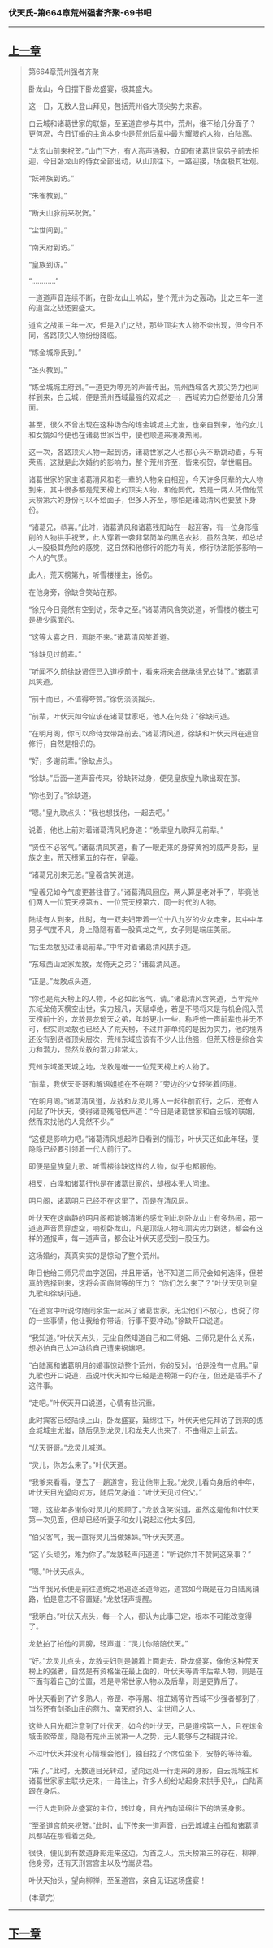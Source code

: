 ### 伏天氏-第664章荒州强者齐聚-69书吧

--------
[上一章](./c976c1ec30e5573a55a2e10544c4aa1f.md)
--------


>
>
>
>第664章荒州强者齐聚
>
>卧龙山，今日摆下卧龙盛宴，极其盛大。
>
>这一日，无数人登山拜见，包括荒州各大顶尖势力来客。
>
>白云城和诸葛世家的联姻，至圣道宫参与其中，荒州，谁不给几分面子？
>更何况，今日订婚的主角本身也是荒州后辈中最为耀眼的人物，白陆离。
>
>“太玄山前来祝贺。”山门下方，有人高声通报，立即有诸葛世家弟子前去相迎，今日卧龙山的侍女全部出动，从山顶往下，一路迎接，场面极其壮观。
>
>“妖神族到访。”
>
>“朱雀教到。”
>
>“断天山脉前来祝贺。”
>
>“尘世间到。”
>
>“南天府到访。”
>
>“皇族到访。”
>
>“…………”
>
>一道道声音连续不断，在卧龙山上响起，整个荒州为之轰动，比之三年一道的道宫之战还要盛大。
>
>道宫之战虽三年一次，但是入门之战，那些顶尖大人物不会出现，但今日不同，各路顶尖人物纷纷降临。
>
>“炼金城帝氏到。”
>
>“圣火教到。”
>
>“炼金城城主府到。”一道更为嘹亮的声音传出，荒州西域各大顶尖势力也同样到来，白云城，便是荒州西域最强的双城之一，西域势力自然要给几分薄面。
>
>甚至，很久不曾出现在这种场合的炼金城城主尤蚩，也亲自到来，他的女儿和女婿如今便也在诸葛世家当中，便也顺道来凑凑热闹。
>
>这一次，各路顶尖人物一起到访，诸葛世家之人也都心头不断跳动着，与有荣焉，这就是此次婚约的影响力，整个荒州齐至，皆来祝贺，举世瞩目。
>
>诸葛世家的家主诸葛清风和老一辈的人物亲自相迎，今天许多同辈的大人物到来，其中很多都是荒天榜上的顶尖人物，和他同代，若是一两人凭借他荒天榜第六的身份可以不给面子，但多人齐至，哪怕是诸葛清风也要放下身份。
>
>“诸葛兄，恭喜。”此时，诸葛清风和诸葛残阳站在一起迎客，有一位身形瘦削的人物拱手祝贺，此人穿着一袭非常简单的黑色衣衫，虽然含笑，却总给人一股极其危险的感觉，这自然和他修行的能力有关，修行功法能够影响一个人的气质。
>
>此人，荒天榜第九，听雪楼楼主，徐伤。
>
>在他身旁，徐缺含笑站在那。
>
>“徐兄今日竟然有空到访，荣幸之至。”诸葛清风含笑说道，听雪楼的楼主可是极少露面的。
>
>“这等大喜之日，焉能不来。”诸葛清风笑着道。
>
>“徐缺见过前辈。”
>
>“听闻不久前徐缺贤侄已入道榜前十，看来将来会继承徐兄衣钵了。”诸葛清风笑道。
>
>“前十而已，不值得夸赞。”徐伤淡淡摇头。
>
>“前辈，叶伏天如今应该在诸葛世家吧，他人在何处？”徐缺问道。
>
>“在明月阁，你可以命侍女带路前去。”诸葛清风道，徐缺和叶伏天同在道宫修行，自然是相识的。
>
>“好，多谢前辈。”徐缺点头。
>
>“徐缺。”后面一道声音传来，徐缺转过身，便见皇族皇九歌出现在那。
>
>“你也到了。”徐缺道。
>
>“嗯。”皇九歌点头：“我也想找他，一起去吧。”
>
>说着，他也上前对着诸葛清风躬身道：“晚辈皇九歌拜见前辈。”
>
>“贤侄不必客气。”诸葛清风笑道，看了一眼走来的身穿黄袍的威严身影，皇族之主，荒天榜第五的存在，皇羲。
>
>“诸葛兄别来无恙。”皇羲含笑说道。
>
>“皇羲兄如今气度更甚往昔了。”诸葛清风回应，两人算是老对手了，毕竟他们两人一位荒天榜第五、一位荒天榜第六，同一时代的人物。
>
>陆续有人到来，此时，有一双夫妇带着一位十八九岁的少女走来，其中中年男子气度不凡，身上隐隐有着一股真龙之气，女子则是端庄美丽。
>
>“后生龙敖见过诸葛前辈。”中年对着诸葛清风拱手道。
>
>“东域西山龙家龙敖，龙倚天之弟？”诸葛清风道。
>
>“正是。”龙敖点头道。
>
>“你也是荒天榜上的人物，不必如此客气，请。”诸葛清风含笑道，当年荒州东域龙倚天横空出世，实力超凡，天赋卓绝，若是不陨将来是有机会闯入荒天榜前十的，龙敖是龙倚天之弟，年龄更小一些，称呼他一声前辈也并无不可，但实则龙敖也已经入了荒天榜，不过并非单纯的是因为实力，他的境界还没有到贤者顶尖层次，荒州东域应该有不少人比他强，但荒天榜是综合实力和潜力，显然龙敖的潜力非常大。
>
>荒州东域圣天城之地，龙敖是唯一一位荒天榜上的人物了。
>
>“前辈，我伏天哥哥和解语姐姐在不在啊？”旁边的少女轻笑着问道。
>
>“在明月阁。”诸葛清风道，龙敖和龙灵儿等人一起往前而行，之后，还有人问起了叶伏天，使得诸葛残阳低声道：“今日是诸葛世家和白云城的联姻，然而来找他的人竟然不少。”
>
>“这便是影响力吧。”诸葛清风想起昨日看到的情形，叶伏天还如此年轻，便隐隐已经要引领着一代人前行了。
>
>即便是皇族皇九歌、听雪楼徐缺这样的人物，似乎也都服他。
>
>相反，白泽和诸葛行也是在诸葛世家的，却根本无人问津。
>
>明月阁，诸葛明月已经不在这里了，而是在清风居。
>
>叶伏天在这幽静的明月阁都能够清晰的感觉到此刻卧龙山上有多热闹，那一道道声音贯穿虚空，响彻卧龙山，凡是顶级人物和顶尖势力到达，都会有这样的通报声，每一道声音，都会让叶伏天感受到一股压力。
>
>这场婚约，真真实实的是惊动了整个荒州。
>
>昨日他给三师兄将血字送回，并且带话，他不知道三师兄会如何选择，但若真的选择到来，这将会面临何等的压力？
>“你们怎么来了？”叶伏天见到皇九歌和徐缺问道。
>
>“在道宫中听说你随同余生一起来了诸葛世家，无尘他们不放心，也说了你的一些事情，他让我给你带话，行事不要冲动。”徐缺开口说道。
>
>“我知道。”叶伏天点头，无尘自然知道自己和二师姐、三师兄是什么关系，想必怕自己太冲动给自己遭来祸端吧。
>
>“白陆离和诸葛明月的婚事惊动整个荒州，你的反对，怕是没有一点用。”皇九歌也开口说道，虽说叶伏天如今已经是道榜第一的存在，但还是插手不了这件事。
>
>“走吧。”叶伏天开口说道，心情有些沉重。
>
>此时宾客已经陆续上山，卧龙盛宴，延绵往下，叶伏天他先拜访了到来的炼金城城主尤蚩，随后见到龙灵儿和龙夫人也来了，不由得走上前去。
>
>“伏天哥哥。”龙灵儿喊道。
>
>“灵儿，你怎么来了。”叶伏天道。
>
>“我爹来看看，便去了一趟道宫，我让他带上我。”龙灵儿看向身后的中年，叶伏天目光望向对方，随后欠身道：“叶伏天见过伯父。”
>
>“嗯，这些年多谢你对灵儿的照顾了。”龙敖含笑说道，虽然这是他和叶伏天第一次见面，但却已经听妻子和女儿说起过他太多回。
>
>“伯父客气，我一直将灵儿当做妹妹。”叶伏天笑道。
>
>“这丫头顽劣，难为你了。”龙敖轻声问道道：“听说你并不赞同这亲事？”
>
>“嗯。”叶伏天点头。
>
>“当年我兄长便是前往道统之地追逐圣道命运，道宫如今既是在为白陆离铺路，怕是意志不容置疑。”龙敖轻声提醒。
>
>“我明白。”叶伏天点头，每一个人，都认为此事已定，根本不可能改变得了。
>
>龙敖拍了拍他的肩膀，轻声道：“灵儿你陪陪伏天。”
>
>“好。”龙灵儿点头，龙敖夫妇则是朝着上面走去，卧龙盛宴，像他这种荒天榜上的强者，自然是有资格坐在最上面的，叶伏天等青年后辈人物，则是在下面有着自己的位置，若是寻常世家人物以及后辈，则是更靠后了。
>
>叶伏天看到了许多熟人，帝罡、李浮屠、相芷嫣等许西域不少强者都到了，当然还有剑圣山庄的燕九、南天府的人、尘世间之人。
>
>这些人目光都注意到了叶伏天，如今的叶伏天，已是道榜第一人，且在炼金城击败帝罡，隐隐有荒州王侯第一人之势，无人能够与之相提并论。
>
>不过叶伏天并没有心情理会他们，独自找了个席位坐下，安静的等待着。
>
>“来了。”此时，无数道目光转过，望向远处一行走来的身影，白云城城主和诸葛世家家主联袂走来，一路往上，许多人纷纷站起身来拱手见礼，白陆离跟在身后。
>
>一行人走到卧龙盛宴的主位，转过身，目光扫向延绵往下的浩荡身影。
>
>“至圣道宫前来祝贺。”此时，山下传来一道声音，白云城城主白孤和诸葛清风都站在那看着远处。
>
>很快，便见到有数道身影走来这边，为首之人，荒天榜第三的存在，柳禅，他身旁，还有天刑宫宫主以及竹嵩贤君。
>
>叶伏天抬头，望向柳禅，至圣道宫，亲自见证这场盛宴！
>
>(本章完)
>
>

--------
[下一章](./cc0549bc3adb41656945a5c2b02a8e9b.md)
--------
